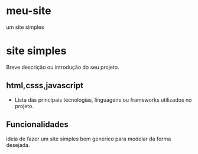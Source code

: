 # meu-site
um site simples 
# site simples

Breve descrição ou introdução do seu projeto.

## html,csss,javascript

- Lista das principais tecnologias, linguagens ou frameworks utilizados no projeto.

## Funcionalidades

ideia de fazer um site simples bem generico para modelar da forma desejada.


